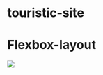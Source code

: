 # touristic-site

<h1>Flexbox-layout</h1>
<img src="
        /Massimo-Petralia/touristic-site/blob/develop/screenshot.jpg?raw=true
      ">
